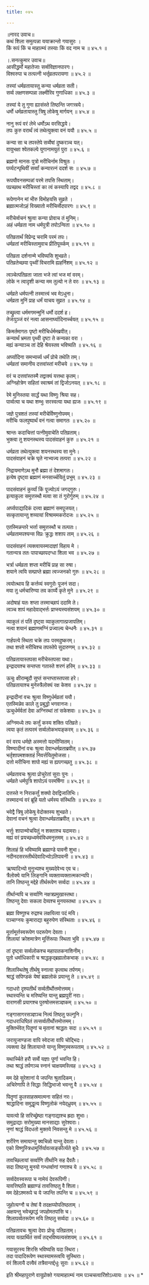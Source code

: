 ```yaml
---
title: ०४५

---
```

॥नारद उवाच॥  
कथं शिला समुत्पन्ना ययाक्रान्तो गयासुरः ।  
किं रूपं किं च माहात्म्यं तस्याः किं वद नाम च ॥ ४५.१ ॥  

।.सनत्कुमार उवाच॥  
आसीद्धर्मो महातेजाः सर्व्वविज्ञानपारगः।  
विश्वरुपा च तत्पत्नी भर्त्तृव्रतपरायणा ॥ ४५.२ ॥  

तस्यां धर्मव्रतायास्तु कन्या धर्मव्रता सती।  
सर्व्व लक्षणसम्पन्ना लक्ष्मीरिव गुणाधिका ॥ ४५.३ ॥  

तस्यां ये तु गुणा ह्यासंस्ते तिष्ठन्ति जगत्र्त्रये।  
धर्मो धर्मव्रतायास्तु त्रिषु लोकेषु मार्गयन् ॥ ४५.४ ॥  

नानु रूपं वरं लेभे धर्मोऽथ वरसिद्धये।  
तपः कुरु वरार्थं त्वं तथेत्युक्त्वा वनं ययौ ॥ ४५.५ ॥  

कन्या सा च तपस्तेपे सर्व्वेषां दुष्करञ्च यत्।  
वायुभक्षा श्वेतकल्पे युगानामयुतं पुरा ॥ ४५.६ ॥  

ब्रह्मणो मानसः पुत्रो मरीचिर्नाम विश्रुतः ।  
पर्य्यटन्पृथिवीं सर्व्वां कन्यारत्नं ददर्श सः ॥ ४५.७ ॥  

रूपयौवनसम्पन्नां परमे तपसि स्थिताम्।  
पप्रच्छाथ मरीचिस्तां का त्वं कस्यापि तद्वद ॥ ४५.८ ॥  

रूपेणानेन मां भीरु विमोहयसि सुव्रते ।  
ब्रह्मात्मजोऽहं विख्यातो मरीचिर्व्वेदपारगः ॥ ४५.९ ॥  

मरीचेर्व्वचनं श्रुत्वा कन्या प्रोवाच तं मुनिम्।  
अहं धर्मव्रता नाम धर्मपुत्री तपोऽन्विता ॥ ४५.१० ॥  

पतिव्रतार्थं विप्रेन्द्र चरामि परमं तपः।  
धर्मव्रतां मरीचिस्तामुवाच प्रीतिपूर्व्व्कम् ॥ ४५.११ ॥  

पतिव्रता दर्शनान्मे भविष्यसि शुभव्रते।  
पतिव्रतेच्छया पृथ्वीं विचरामि ह्यहर्निशम् ॥ ४५.१२ ॥  

त्वञ्चेत्पतिव्रता जाता भजे त्वां भज मां वरम्।  
लोके न त्वादृशी कन्या मम तुल्यो न ते वरः ॥ ४५.१३ ॥  

धर्मव्रते धर्मपत्नी तस्मात्त्वं भव मेऽधुना।  
धर्मव्रता मुनिं प्राह धर्मं याचय सुव्रत ॥ ४५.१४ ॥  

तच्छ्रुत्वा धर्ममगमन्मुनिं धर्मो ददर्श ह।  
तेजःपुञ्जं वरं नत्वा आसनार्घ्यादिनार्च्चयत् ॥ ४५.१५ ॥  

किमर्तमागतः पृष्टो मरीचिर्धर्ममब्रवीत्।  
कन्यार्थं भ्रमता पृथ्वी दृष्टा ते कन्यका वरा ।  
मह्यं कन्याञ्च तां देहि श्रेयस्तव भविष्यति ॥ ४५.१६ ॥  

अर्घ्यादिना समभ्यर्च्य धर्मं प्रोचे तथेति तम्।  
धर्मव्रतां समानीय दत्तवांस्तां मरीचये ॥ ४५.१७ ॥  

वरं च दत्तवांस्तस्मै तद्वाक्यं यत्तथा कृतम्।  
अग्निहोत्रेण सहितां स्वाश्रमं तां द्विजोऽनयत् ॥ ४५.१८ ॥  

रेमे मुनिस्तया सार्द्धं यथा विष्णुः श्रिया सह।  
पार्व्वत्या च यथा शम्भुः सरस्वत्या यथा ह्यजः ॥ ४५.१९ ॥  

जज्ञे पुत्रशतं तस्यां मरीचेर्विष्णुनोपमम्।  
मरीचिः फलपुष्पार्थं वनं गत्वा समागतः ॥ ४५.२० ॥  

श्रान्तः कदाचित्तां पत्नीमुवाचेति पतिव्रताम्।  
भुक्त्वा तु शयनस्थस्य पादसंवाहनं कुरु ॥ ४५.२१ ॥  

धर्मव्रता तथेत्युक्त्वा शयनस्थस्य सा मुनेः।  
पादसंवाहनं चक्रे घृते नाभ्यज्य तत्परा ॥ ४५.२२ ॥  

निद्रायमाणेऽथ मुनौ ब्रह्मा तं देशमागतः।  
इत्येष दृष्ट्वा ब्रह्माणं मनसार्च्चयितुं प्रभुम् ॥ ४५.२३ ॥  

पादसंवाहनं कुर्य्यां किं पूज्योऽयं जगद्गुरुः।  
इत्याकुला समुत्तस्थौ मत्वा सा तं गुरोर्गुरुम् ॥ ४५.२४ ॥  

अर्घ्यपाद्यादिकं दत्त्वा ब्रह्माणं समपूजयत्।  
सत्कृतायान्तु शय्यायां विश्राममकरोदजः ॥ ४५.२५ ॥  

एतस्मिन्नन्तरे भर्त्ता समुत्तस्थौ च तल्पतः।  
धर्मव्रतामपश्यन्स विप्रः क्रुद्धः शशाप ताम् ॥ ४५.२६ ॥  

पादसंवाहनं त्यक्त्वायस्मादाज्ञां विहाय मे ।  
गतान्यत्र ततः पापाच्छापदग्धा शिला भव ॥ ४५.२७ ॥  

भर्त्रा धर्मव्रता शप्ता मरीचिं प्राह सा रुषा।  
शयाने त्वयि सम्प्राप्ते ब्रह्मा त्वज्जनको गुरुः ॥ ४५.२८ ॥  

त्वयोत्थाय हि कर्त्तव्यं स्वगुरोः पूजनं सदा।  
मया तु धर्मचारिण्या तव कार्य्ये कृते मुने ॥ ४५.२९ ॥  

अदोषाहं यतः शप्ता तस्माच्छापं ददामि ते।  
त्वञ्च शापं महादेवाद्भर्त्तः प्राप्स्यस्यसंशयम् ॥ ४५.३० ॥  

व्याकुलं तं पतिं दृष्ट्वा व्याकुलागात्प्रजापतिम्।  
नत्वा शयानं ब्रह्माणमग्निं प्रज्वाल्य चेन्धनैः ॥ ४५.३१ ॥  

गार्हपत्ये स्थिता चक्रे तपः परमदुष्करम्।  
तथा शप्तो मरीचिश्च तपस्तेपे सुदारुणम् ॥ ४५.३२ ॥  

पतिव्रतायास्तपसा मरीचेस्तपसा यथा।  
इन्द्रादयश्च सन्तप्ता गतास्ते शरणं हरिम् ॥ ४५.३३ ॥  

ऊचुः क्षीराम्बूदौ सुप्तं सन्तप्तास्तपसा हरे।  
पतिव्रतायाश्च मुनेस्त्रैलोक्यं रक्ष केशव ॥ ४५.३४ ॥  

इन्द्रादीनां वचः श्रुत्वा विष्णुर्धर्मव्रतां ययौ।  
एतस्मिन्नेव काले तु प्रबुद्धो भगवानजः।  
ऊचुर्धर्मर्वतां देवा अग्निस्थां तां सकेशवाः ॥ ४५.३५ ॥  

अग्निमध्ये तपः कर्त्तुं कस्य शक्तिः पतिव्रते।  
त्वया कृतं तत्परमं सर्व्वलोकभयङ्करम् ॥ ४५.३६ ॥  

वरं वरय धर्मज्ञे अस्मत्तो यदभीप्सितम्।  
विष्ण्वादीनां वचः श्रुत्वा देवान्धर्मव्रताब्रवीत् ॥ ४५.३७  
भर्तृशापमशक्ताहं निवर्त्तयितुमोजसा।  
दत्तो मरीचिना शापो मह्यं स ह्यपगच्छतु ॥ ४५.३८ ॥  

धर्मव्रतावचः श्रुत्वा प्रोचुरेतां सुराः पुनः ।  
धर्मव्रते धर्मपुत्रि शापोऽयं परमर्षिणा ॥ ४५.३९ ॥  

दत्तस्ते न निराकर्त्तुं शक्यो देवद्विजातिभिः।  
तस्मादन्यं वरं ब्रूहि यतो धर्मस्य संस्थितिः ॥ ४५.४० ॥  

भवेद्वै त्रिषु लोकेषु वेदोक्तस्य शुभव्रते।  
देवानां वचनं श्रुत्वा देवान्धर्मव्रताब्रवीत् ॥ ४५.४१ ॥  

भर्त्तुः शापान्मोचयितुं न शक्ताश्च यदामराः।  
मह्यं वरं प्रयच्छध्वमेवंविधमनुत्तमम् ॥ ४५.४२ ॥  

शिलाहं हि भविष्यामि ब्रह्माण्डे पावनी शुभा।  
नदीनदसरस्तीर्थदेवादिभ्योऽतिपावनी ॥ ४५.४३ ॥  

ऋष्यादिभ्यो मुनुभ्यश्च मुख्यदेवेभ्य एव च।  
त्रैलोक्ये यानि लिङ्गानि व्यक्ताव्यक्तात्मकान्यपि।  
तानि तिष्ठन्तु मद्देहे तीर्थरूपेण सर्व्वदा ॥ ४५.४४ ॥  

तीर्थान्यपि च सर्व्वाणि नक्षत्रप्रमुखास्तथा।  
तिष्ठन्तु देवाः सकला देव्यश्च मुनयस्तथा ॥ ४५.४५ ॥  

ब्रह्मा विष्णुश्च रुद्रश्च लक्षयित्वा पदं मयि।  
पञ्चाग्नयः कुमाराद्या बहुरुपेण संस्थिताः ॥ ४५.४६ ॥  

मूर्त्तामूर्त्तस्वरूपेण पदरूपेण देवताः।  
शिलायां क्रोशमात्रेण मूर्त्तिरूपाः स्थिता भुवि ॥ ४५.४७ ॥  

तां दृष्ट्वा सर्व्वलोकश्च महापातकनाशिनीम्।  
पूतो धर्माधिकारी च श्राद्धकृद्ब्रह्मलोकभाक् ॥ ४५.४८ ॥  

शिलास्थितेषु तीर्थषु स्नात्वा कृत्वाथ तर्पणम्।  
श्राद्धं सपिण्डकं येषां ब्रह्मलोकं प्रयान्तु ते ॥ ४५.४९ ॥  

गदाधरो दृश्यतीर्थं सर्व्वतीर्थोत्तमोत्तमम्।  
स्थास्यन्ति च मरिष्यन्ति यान्तु ब्रह्मपुरीं नराः।  
वाराणसी प्रयागश्च पुरुषोत्तमसञ्ज्ञकम् ॥ ४५.५० ॥  

गङ्गासागरसञ्ज्ञञ्च नित्यं तिष्ठतु फल्गुनि।  
गदाधराधिष्ठितं तत्सर्व्वतीर्थोत्तमोत्तमम्।  
मुक्तिर्भवेत् पितॄणां च मृतानां श्राद्धतः सदा ॥ ४५.५१ ॥  

जरायुजाण्डजा वापि स्वेदजा वापि चोद्भिदः।  
त्यक्त्वा देहं शिलायान्ते यान्तु विष्णुस्वरूपताम् ॥ ४५.५२ ॥  

यथार्च्चिते हरौ सर्व्वे यज्ञाः पूर्णा भवन्ति हि।  
तथा श्राद्धं तर्पणञ्च स्नानं चाक्षयमस्त्विह ॥ ४५.५३ ॥  

मम देहे सुरेशानां ये जपन्ति श्रुतादिकम्।  
अचिरेणापि ते सिद्धाः सिद्धिभाजो भवन्तु वै ॥ ४५.५४ ॥  

पितॄणां कुलसाहस्रमात्मना सहितं नरः।  
श्राद्धादिना समुद्धृत्य विष्णुलोकं नयेद्‌ध्रुवम् ॥ ४५.५५ ॥  

यावत्यो हि सरिच्छ्रेष्ठा गङ्गाद्याश्च ह्रदाः शुभाः।  
समुद्राद्याः सरोमुख्या मानसाद्याः सुरेश्वराः।  
नृणां श्राद्धं विदधतो मुक्तये निवसन्तु मे ॥ ४५.५६ ॥  

शरीरेण समायान्तु क्वचिन्नो यान्तु देवताः।  
एको विष्णुस्त्रिधामूर्त्तिर्यावत्सङ्कीर्त्यते बुधैः ॥ ४५.५७ ॥  

तावच्छिलायां सर्व्वाणि तीर्थानि सह दैवतैः।  
सदा तिष्ठन्तु मुनयो गन्धर्व्वाणां गणाश्च ये ॥ ४५.५८ ॥  

सर्व्वदेवस्वरूपा च नामेयं देवरूपिणी।  
यावत्तिष्ठति ब्रह्माण्डं तावत्तिष्ठतु वै शिला।  
मम देहेऽश्मरूपे च ये जपन्ति तपन्ति च ॥ ४५.५९ ॥  

जुहोत्यग्नौ च तेषां वै तदक्षय्योपतिष्ठताम् ।  
अक्षयन्तु भवेच्छ्राद्धं जपहोमतपांसि च।  
शिलापर्व्वतरूपेण मयि तिष्ठतु सर्व्वदा ॥ ४५.६० ॥  

पतिव्रतावचः श्रुत्वा देवाः प्रोचुः पतिव्रताम्।  
त्वया यत्प्रार्थितं सर्व्वं तद्भविष्यत्यसंशयम् ॥ ४५.६१ ॥  

गयासुरस्य शिरसि भविष्यसि यदा स्थिरा।  
तदा पादादिरूपेण स्थास्यामस्त्वयि सुस्थिराः।  
वरं शिलायै दत्त्वैवं तत्रैवान्तर्द्दधुः सुराः ॥ ४५.६२ ॥  

इति श्रीमहापुराणे वायुप्रोक्ते गयामाहात्म्यं नाम पञ्चचत्वारिंशोऽध्यायः ॥ ४५ ॥ *